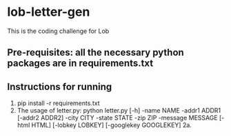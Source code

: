 # lob-letter-gen
This is the coding challenge for Lob

## Pre-requisites: all the necessary python packages are in requirements.txt

## Instructions for running
1. pip install -r requirements.txt
2. The usage of letter.py:
    python letter.py [-h] -name NAME -addr1 ADDR1 [-addr2 ADDR2] -city CITY -state
                 STATE -zip ZIP -message MESSAGE [-html HTML] [-lobkey LOBKEY]
                 [-googlekey GOOGLEKEY]
    2a. 